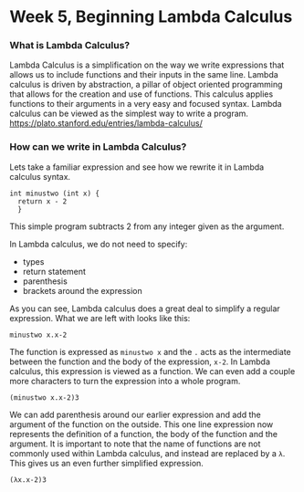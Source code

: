 # Week 5, Beginning Lambda Calculus

### What is Lambda Calculus?
Lambda Calculus is a simplification on the way we write expressions that allows us to include functions and their inputs in the same line. Lambda calculus is driven by abstraction, a pillar of object oriented programming that allows for the creation and use of functions. This calculus applies functions to their arguments in a very easy and focused syntax. Lambda calculus can be viewed as the simplest way to write a program.
https://plato.stanford.edu/entries/lambda-calculus/

### How can we write in Lambda Calculus?
Lets take a familiar expression and see how we rewrite it in Lambda calculus syntax.

    int minustwo (int x) {
      return x - 2
      }
 
This simple program subtracts 2 from any integer given as the argument.

In Lambda calculus, we do not need to specify:
- types
- return statement
- parenthesis
- brackets around the expression

As you can see, Lambda calculus does a great deal to simplify a regular expression. What we are left with looks like this:

    minustwo x.x-2

The function is expressed as `minustwo x` and the `.` acts as the intermediate between the function and the body of the expression, `x-2`. In Lambda calculus, this expression is viewed as a function. We can even add a couple more characters to turn the expression into a whole program.

    (minustwo x.x-2)3
    
We can add parenthesis around our earlier expression and add the argument of the function on the outside. This one line expression now represents the definition of a function, the body of the function and the argument. It is important to note that the name of functions are not commonly used within Lambda calculus, and instead are replaced by a `λ`. This gives us an even further simplified expression.

    (λx.x-2)3



